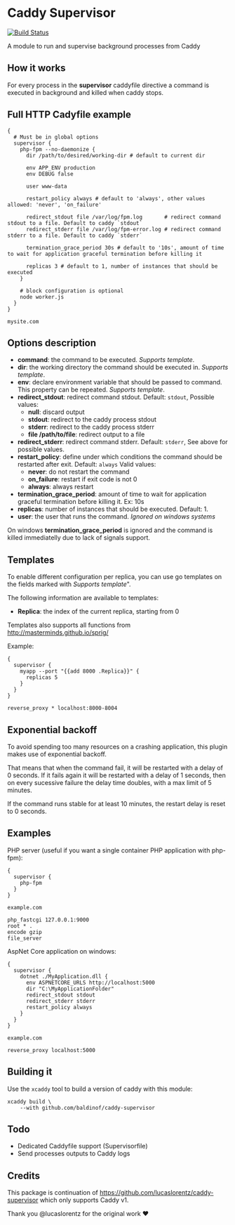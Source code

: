 # Caddy Supervisor 

[![Build Status](https://github.com/baldinof/caddy-supervisor/actions/workflows/ci.yaml/badge.svg)](hthttps://github.com/Baldinof/caddy-supervisor/actions/workflows/ci.yaml)

A module to run and supervise background processes from Caddy

## How it works

For every process in the **supervisor** caddyfile directive a command is executed in background and killed when caddy stops.

## Full HTTP Cadyfile example

```Caddyfile
{
  # Must be in global options
  supervisor {
    php-fpm --no-daemonize {
      dir /path/to/desired/working-dir # default to current dir
      
      env APP_ENV production
      env DEBUG false
      
      user www-data
      
      restart_policy always # default to 'always', other values allowed: 'never', 'on_failure'
      
      redirect_stdout file /var/log/fpm.log       # redirect command stdout to a file. Default to caddy `stdout`
      redirect_stderr file /var/log/fpm-error.log # redirect command stderr to a file. Default to caddy `stderr`
      
      termination_grace_period 30s # default to '10s', amount of time to wait for application graceful termination before killing it
      
      replicas 3 # default to 1, number of instances that should be executed
    }
    
    # block configuration is optional    
    node worker.js
  }
}

mysite.com
```

## Options description

- **command**: the command to be executed. _Supports template_.
- **dir**: the working directory the command should be executed in. _Supports template_.
- **env**: declare environment variable that should be passed to command. This property can be repeated. _Supports template_.
- **redirect_stdout**: redirect command stdout. Default: `stdout`, Possible values:
  - **null**: discard output
  - **stdout**: redirect to the caddy process stdout
  - **stderr**: redirect to the caddy process stderr
  - **file /path/to/file**: redirect output to a file
- **redirect_stderr**: redirect command stderr. Default: `stderr`, See above for possible values.
- **restart_policy**: define under which conditions the command should be restarted after exit. Default: `always` Valid values:
  - **never**: do not restart the command
  - **on_failure**: restart if exit code is not 0
  - **always**: always restart
- **termination_grace_period**: amount of time to wait for application graceful termination before killing it. Ex: 10s
- **replicas**: number of instances that should be executed. Default: 1.
- **user**: the user that runs the command. _Ignored on windows systems_

On windows **termination_grace_period** is ignored and the command is killed immediatelly due to lack of signals support.

## Templates
To enable different configuration per replica, you can use go templates on the fields marked with _Supports template_".

The following information are available to templates:
- **Replica**: the index of the current replica, starting from 0

Templates also supports all functions from http://masterminds.github.io/sprig/

Example:
```
{
  supervisor {
    myapp --port "{{add 8000 .Replica}}" {
      replicas 5
    }
  }
}

reverse_proxy * localhost:8000-8004
```

## Exponential backoff
To avoid spending too many resources on a crashing application, this plugin makes use of exponential backoff.

That means that when the command fail, it will be restarted with a delay of 0 seconds. If it fails again it will be restarted with a delay of 1 seconds, then on every sucessive failure the delay time doubles, with a max limit of 5 minutes.

If the command runs stable for at least 10 minutes, the restart delay is reset to 0 seconds.

## Examples

PHP server (useful if you want a single container PHP application with php-fpm):

```Caddyfile
{
  supervisor {
    php-fpm
  }
}

example.com

php_fastcgi 127.0.0.1:9000
root * .
encode gzip
file_server
```

AspNet Core application on windows:

```
{
  supervisor {
    dotnet ./MyApplication.dll {
      env ASPNETCORE_URLS http://localhost:5000
      dir "C:\MyApplicationFolder"
      redirect_stdout stdout
      redirect_stderr stderr
      restart_policy always
    }
  }
}

example.com

reverse_proxy localhost:5000
```

## Building it

Use the `xcaddy` tool to build a version of caddy with this module:

```
xcaddy build \
    --with github.com/baldinof/caddy-supervisor
```

## Todo

- Dedicated Caddyfile support (Supervisorfile)
- Send processes outputs to Caddy logs

## Credits

This package is continuation of https://github.com/lucaslorentz/caddy-supervisor which only supports Caddy v1.

Thank you @lucaslorentz for the original work ❤️
